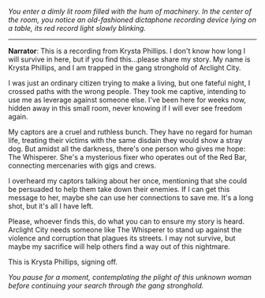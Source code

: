 *You enter a dimly lit room filled with the hum of machinery. In the center of the room, you notice an old-fashioned dictaphone recording device lying on a table, its red record light slowly blinking.*

---

**Narrator**: This is a recording from Krysta Phillips. I don't know how long I will survive in here, but if you find this...please share my story. My name is Krysta Phillips, and I am trapped in the gang stronghold of Arclight City.

I was just an ordinary citizen trying to make a living, but one fateful night, I crossed paths with the wrong people. They took me captive, intending to use me as leverage against someone else. I've been here for weeks now, hidden away in this small room, never knowing if I will ever see freedom again.

My captors are a cruel and ruthless bunch. They have no regard for human life, treating their victims with the same disdain they would show a stray dog. But amidst all the darkness, there's one person who gives me hope: The Whisperer. She's a mysterious fixer who operates out of the Red Bar, connecting mercenaries with gigs and crews.

I overheard my captors talking about her once, mentioning that she could be persuaded to help them take down their enemies. If I can get this message to her, maybe she can use her connections to save me. It's a long shot, but it's all I have left.

Please, whoever finds this, do what you can to ensure my story is heard. Arclight City needs someone like The Whisperer to stand up against the violence and corruption that plagues its streets. I may not survive, but maybe my sacrifice will help others find a way out of this nightmare.

This is Krysta Phillips, signing off.

*You pause for a moment, contemplating the plight of this unknown woman before continuing your search through the gang stronghold.*